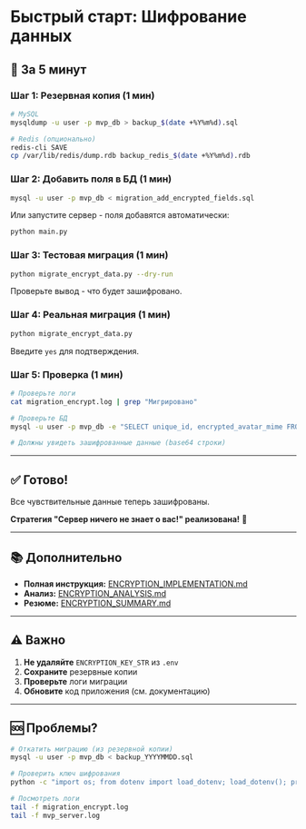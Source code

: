 # Быстрый старт: Шифрование данных

## 🚀 За 5 минут

### Шаг 1: Резервная копия (1 мин)

```bash
# MySQL
mysqldump -u user -p mvp_db > backup_$(date +%Y%m%d).sql

# Redis (опционально)
redis-cli SAVE
cp /var/lib/redis/dump.rdb backup_redis_$(date +%Y%m%d).rdb
```

### Шаг 2: Добавить поля в БД (1 мин)

```bash
mysql -u user -p mvp_db < migration_add_encrypted_fields.sql
```

Или запустите сервер - поля добавятся автоматически:
```bash
python main.py
```

### Шаг 3: Тестовая миграция (1 мин)

```bash
python migrate_encrypt_data.py --dry-run
```

Проверьте вывод - что будет зашифровано.

### Шаг 4: Реальная миграция (1 мин)

```bash
python migrate_encrypt_data.py
```

Введите `yes` для подтверждения.

### Шаг 5: Проверка (1 мин)

```bash
# Проверьте логи
cat migration_encrypt.log | grep "Мигрировано"

# Проверьте БД
mysql -u user -p mvp_db -e "SELECT unique_id, encrypted_avatar_mime FROM users LIMIT 1;"

# Должны увидеть зашифрованные данные (base64 строки)
```

---

## ✅ Готово!

Все чувствительные данные теперь зашифрованы.

**Стратегия "Сервер ничего не знает о вас!" реализована!** 🔐

---

## 📚 Дополнительно

- **Полная инструкция:** [ENCRYPTION_IMPLEMENTATION.md](ENCRYPTION_IMPLEMENTATION.md)
- **Анализ:** [ENCRYPTION_ANALYSIS.md](ENCRYPTION_ANALYSIS.md)
- **Резюме:** [ENCRYPTION_SUMMARY.md](ENCRYPTION_SUMMARY.md)

---

## ⚠️ Важно

1. **Не удаляйте** `ENCRYPTION_KEY_STR` из `.env`
2. **Сохраните** резервные копии
3. **Проверьте** логи миграции
4. **Обновите** код приложения (см. документацию)

---

## 🆘 Проблемы?

```bash
# Откатить миграцию (из резервной копии)
mysql -u user -p mvp_db < backup_YYYYMMDD.sql

# Проверить ключ шифрования
python -c "import os; from dotenv import load_dotenv; load_dotenv(); print('OK' if os.getenv('ENCRYPTION_KEY_STR') else 'ERROR')"

# Посмотреть логи
tail -f migration_encrypt.log
tail -f mvp_server.log
```
